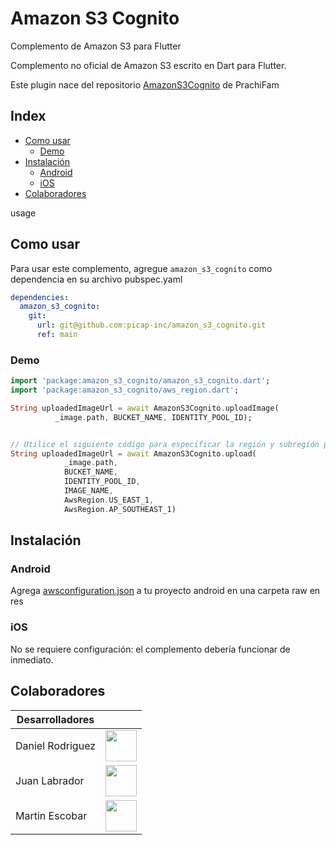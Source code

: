 # Amazon S3 Cognito

Complemento de Amazon S3 para Flutter

Complemento no oficial de Amazon S3 escrito en Dart para Flutter.

Este plugin nace del repositorio [AmazonS3Cognito](https://github.com/prachiFam/amazon_s3_cognito) de PrachiFam

## Index
* [Como usar](#usage)
    * [Demo](#demo)
* [Instalación](#installation)
    * [Android](#nativeAndroid)
    * [iOS](#nativeiOS)
* [Colaboradores](#contributors)


<a name="usage">usage</a>
## Como usar
Para usar este complemento, agregue `amazon_s3_cognito` como dependencia en su archivo pubspec.yaml


```yaml
dependencies:
  amazon_s3_cognito:
    git:
      url: git@github.com:picap-inc/amazon_s3_cognito.git
      ref: main
```
<a name="demo"></a>
### Demo


``` dart
import 'package:amazon_s3_cognito/amazon_s3_cognito.dart';
import 'package:amazon_s3_cognito/aws_region.dart';

String uploadedImageUrl = await AmazonS3Cognito.uploadImage(
          _image.path, BUCKET_NAME, IDENTITY_POOL_ID);


// Utilice el siguiente código para especificar la región y subregión para cargar imágenes
String uploadedImageUrl = await AmazonS3Cognito.upload(
            _image.path,
            BUCKET_NAME,
            IDENTITY_POOL_ID,
            IMAGE_NAME,
            AwsRegion.US_EAST_1,
            AwsRegion.AP_SOUTHEAST_1)                                            

```

<a name="installation"></a>
## Instalación

<a name="nativeAndroid"></a>
### Android

Agrega [awsconfiguration.json](https://github.com/picap-inc/amazon_s3_cognito/blob/main/example/android/app/src/main/res/raw/awsconfiguration.json) a tu proyecto android en una carpeta raw en res

<a name="nativeiOS"></a>
### iOS

No se requiere configuración: el complemento debería funcionar de inmediato.

<a name="contributors"></a>
## Colaboradores

| Desarrolladores  |  |
|------------------| ------------- |
| Daniel Rodriguez | <a href="https://github.com/dabeto"><img src="https://avatars.githubusercontent.com/u/2546455?v=4" width="50" height="50" /></a>  |
| Juan Labrador    | <a href="https://github.com/juanlabrador"><img src="https://avatars.githubusercontent.com/u/6761048" width="50" height="50" /></a>  |
| Martin Escobar   | <a href="https://github.com/martinale14"><img src="https://avatars.githubusercontent.com/u/56127727?v=4" width="50" height="50" /></a>  |
